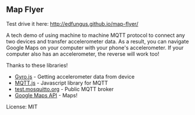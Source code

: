 
## Map Flyer

Test drive it here: <http://edfungus.github.io/map-flyer/>

A tech demo of using machine to machine MQTT protocol to connect any two devices and transfer accelerometer data. As a result, you can navigate Google Maps on your computer with your phone's accelerometer. If your computer also has an accelerometer, the reverse will work too!

Thanks to these libraries!

* [Gyro.js](http://www.tomg.co/gyrojs) - Getting accelerometer data from device
* [MQTT.js](https://github.com/mqttjs) - Javascript library for MQTT
* [test.mosquitto.org](test.mosquitto.org) - Public MQTT broker
* [Google Maps API](https://developers.google.com/maps/?hl=en) - Maps!

License: MIT
